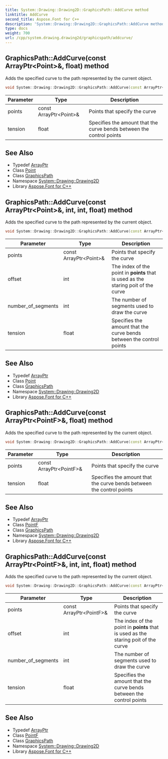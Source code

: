 ```yaml
---
title: System::Drawing::Drawing2D::GraphicsPath::AddCurve method
linktitle: AddCurve
second_title: Aspose.Font for C++
description: 'System::Drawing::Drawing2D::GraphicsPath::AddCurve method. Adds the specified curve to the path represented by the current object in C++.'
type: docs
weight: 700
url: /cpp/system.drawing.drawing2d/graphicspath/addcurve/
---
```

## GraphicsPath::AddCurve(const ArrayPtr\<Point\>\&, float) method


Adds the specified curve to the path represented by the current object.

```cpp
void System::Drawing::Drawing2D::GraphicsPath::AddCurve(const ArrayPtr<Point> &points, float tension=0.5)
```


| Parameter | Type | Description |
| --- | --- | --- |
| points | const ArrayPtr\<Point\>\& | Points that specify the curve |
| tension | float | Specifies the amount that the curve bends between the control points |

## See Also

* Typedef [ArrayPtr](../../../system/arrayptr/)
* Class [Point](../../../system.drawing/point/)
* Class [GraphicsPath](../)
* Namespace [System::Drawing::Drawing2D](../../)
* Library [Aspose.Font for C++](../../../)
## GraphicsPath::AddCurve(const ArrayPtr\<Point\>\&, int, int, float) method


Adds the specified curve to the path represented by the current object.

```cpp
void System::Drawing::Drawing2D::GraphicsPath::AddCurve(const ArrayPtr<Point> &points, int offset, int number_of_segments, float tension)
```


| Parameter | Type | Description |
| --- | --- | --- |
| points | const ArrayPtr\<Point\>\& | Points that specify the curve |
| offset | int | The index of the point in **points** that is used as the staring poit of the curve |
| number_of_segments | int | The number of segments used to draw the curve |
| tension | float | Specifies the amount that the curve bends between the control points |

## See Also

* Typedef [ArrayPtr](../../../system/arrayptr/)
* Class [Point](../../../system.drawing/point/)
* Class [GraphicsPath](../)
* Namespace [System::Drawing::Drawing2D](../../)
* Library [Aspose.Font for C++](../../../)
## GraphicsPath::AddCurve(const ArrayPtr\<PointF\>\&, float) method


Adds the specified curve to the path represented by the current object.

```cpp
void System::Drawing::Drawing2D::GraphicsPath::AddCurve(const ArrayPtr<PointF> &points, float tension=0.5)
```


| Parameter | Type | Description |
| --- | --- | --- |
| points | const ArrayPtr\<PointF\>\& | Points that specify the curve |
| tension | float | Specifies the amount that the curve bends between the control points |

## See Also

* Typedef [ArrayPtr](../../../system/arrayptr/)
* Class [PointF](../../../system.drawing/pointf/)
* Class [GraphicsPath](../)
* Namespace [System::Drawing::Drawing2D](../../)
* Library [Aspose.Font for C++](../../../)
## GraphicsPath::AddCurve(const ArrayPtr\<PointF\>\&, int, int, float) method


Adds the specified curve to the path represented by the current object.

```cpp
void System::Drawing::Drawing2D::GraphicsPath::AddCurve(const ArrayPtr<PointF> &points, int offset, int number_of_segments, float tension)
```


| Parameter | Type | Description |
| --- | --- | --- |
| points | const ArrayPtr\<PointF\>\& | Points that specify the curve |
| offset | int | The index of the point in **points** that is used as the staring poit of the curve |
| number_of_segments | int | The number of segments used to draw the curve |
| tension | float | Specifies the amount that the curve bends between the control points |

## See Also

* Typedef [ArrayPtr](../../../system/arrayptr/)
* Class [PointF](../../../system.drawing/pointf/)
* Class [GraphicsPath](../)
* Namespace [System::Drawing::Drawing2D](../../)
* Library [Aspose.Font for C++](../../../)

